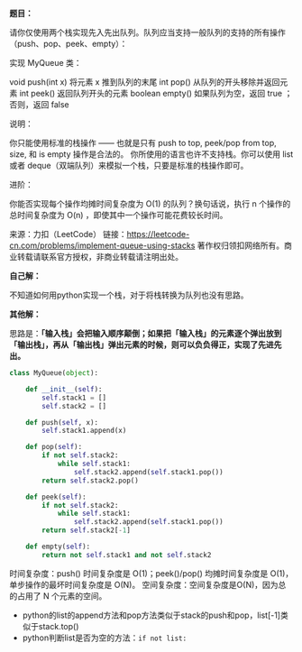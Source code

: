 **题目：**

请你仅使用两个栈实现先入先出队列。队列应当支持一般队列的支持的所有操作（push、pop、peek、empty）：

实现 MyQueue 类：

void push(int x) 将元素 x 推到队列的末尾
int pop() 从队列的开头移除并返回元素
int peek() 返回队列开头的元素
boolean empty() 如果队列为空，返回 true ；否则，返回 false


说明：

你只能使用标准的栈操作 —— 也就是只有 push to top, peek/pop from top, size, 和 is empty 操作是合法的。
你所使用的语言也许不支持栈。你可以使用 list 或者 deque（双端队列）来模拟一个栈，只要是标准的栈操作即可。


进阶：

你能否实现每个操作均摊时间复杂度为 O(1) 的队列？换句话说，执行 n 个操作的总时间复杂度为 O(n) ，即使其中一个操作可能花费较长时间。

来源：力扣（LeetCode）
链接：https://leetcode-cn.com/problems/implement-queue-using-stacks
著作权归领扣网络所有。商业转载请联系官方授权，非商业转载请注明出处。



**自己解：**

不知道如何用python实现一个栈，对于将栈转换为队列也没有思路。



**其他解：**

思路是：**「输入栈」会把输入顺序颠倒；如果把「输入栈」的元素逐个弹出放到「输出栈」，再从「输出栈」弹出元素的时候，则可以负负得正，实现了先进先出。**

```python
class MyQueue(object):

    def __init__(self):
        self.stack1 = []
        self.stack2 = []

    def push(self, x):
        self.stack1.append(x)

    def pop(self):
        if not self.stack2:
            while self.stack1:
                self.stack2.append(self.stack1.pop())
        return self.stack2.pop()

    def peek(self):
        if not self.stack2:
            while self.stack1:
                self.stack2.append(self.stack1.pop())
        return self.stack2[-1]

    def empty(self):
        return not self.stack1 and not self.stack2
```

时间复杂度：push() 时间复杂度是 O(1)；peek()/pop() 均摊时间复杂度是 O(1)，单步操作的最坏时间复杂度是 O(N)。
空间复杂度：空间复杂度是O(N)，因为总的占用了 N 个元素的空间。

- python的list的append方法和pop方法类似于stack的push和pop，list[-1]类似于stack.top()
- python判断list是否为空的方法：`if not list:`

